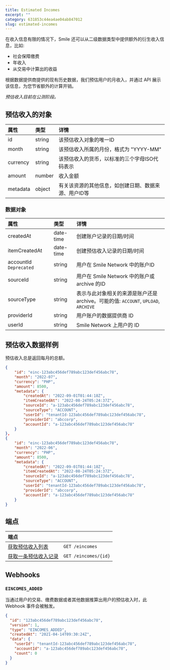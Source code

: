 ```yaml
---
title: Estimated Incomes
excerpt: ""  
category: 631853c44ea4ae04ab847012
slug: estimated-incomes
---
```


在收入信息有限的情况下，Smile 还可以从二级数据类型中提供额外的衍生收入信息，比如:

- 社会保障缴费
- 年收入
- 从交易中计算出的收益

根据数据提供商提供的现有历史数据，我们预估用户的月收入，并通过 API 展示该信息，为您节省额外的计算开销。

_预估收入目前在公测阶段。_

## 预估收入的对象

| 属性  | 类型     | 详情                          |
| :--------- |:-------|:----------------------------|
| id         | string | 该预估收入对象的唯一ID                |
| month      | string | 该预估收入所属的月份，格式为 "YYYY-MM"    |
| currency   | string | 该预估收入的货币，以标准的三个字母ISO代码表示    |
| amount | number | 收入金额                        |
| metadata   | object | 有关该资源的其他信息，如创建日期、数据来源、用户ID等 |

### 数据对象

| 属性  | 类型     | 详情                                                            |
| :--------- | :----- |:--------------------------------------------------------------|
| createdAt | date-time | 创建账户记录的日期/时间                                                  |
| itemCreatedAt | date-time | 创建预估收入记录的日期/时间                                                |
| accountId `Deprecated` | string | 用户在 Smile Network 中的账户ID                                      |
| sourceId | string | 用户在 Smile Network 中的账户或 archive 的ID                           |
| sourceType | string | 表示与此对象相关的来源是账户还是 archive。可能的值: `ACCOUNT`, `UPLOAD`, `ARCHIVE` |
| providerId | string | 用户账户的数据提供商 ID                                                 |
| userId | string | Smile Network 上用户的 ID                                         |

## 预估收入数据样例

预估收入总是返回每月的总额。

```json
{  
    "id": "einc-123abc456def789abc123def456abc78",  
    "month": "2022-07",  
    "currency": "PHP",  
    "amount": 8500,  
    "metadata": {  
        "createdAt": "2022-09-01T01:44:18Z",
        "itemCreatedAt": "2022-08-24T05:24:37Z",
        "sourceId": "a-123abc456def789abc123def456abc78",  
        "sourceType": "ACCOUNT",  
        "userId": "tenantId-123abc456def789abc123def456abc78",  
        "providerId": "abccorp",  
        "accountId": "a-123abc456def789abc123def456abc78"  
    }  
}, 
{  
    "id": "einc-123abc456def789abc123def456abc78",  
    "month": "2022-06",  
    "currency": "PHP",  
    "amount": 8500,  
    "metadata": {  
        "createdAt": "2022-09-01T01:44:18Z",  
        "itemCreatedAt": "2022-08-24T05:24:37Z",
        "sourceId": "a-123abc456def789abc123def456abc78",  
        "sourceType": "ACCOUNT",  
        "userId": "tenantId-123abc456def789abc123def456abc78",  
        "providerId": "abccorp",  
        "accountId": "a-123abc456def789abc123def456abc78"  
    }  
}
```



## 端点

| 端点                                    |                      |
|:--------------------------------------| :------------------- |
| [获取预估收入列表](/reference/list-eincomes)  | `GET /eincomes`      |
| [获取一条预估收入记录](/reference/get-eincomes) | `GET /eincomes/{id}` |

## Webhooks

### `EINCOMES_ADDED`

当通过用户的交易、缴费数据或者其他数据推算出用户的预估收入时，此 Webhook 事件会被触发。

```json
{
  "id": "123abc456def789abc123def456abc78",
  "version": 1,
  "type": "EINCOMES_ADDED",
  "createdAt": "2021-04-14T09:30:24Z",
  "data": {
    "userId": "tenantId-123abc456def789abc123def456abc78",
    "accountId": "a-123abc456def789abc123def456abc78",
    "count": 0
  }
}
```
